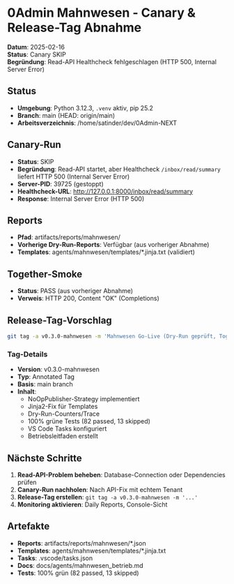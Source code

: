 # 0Admin Mahnwesen - Canary & Release-Tag Abnahme

**Datum**: 2025-02-16  
**Status**: Canary SKIP  
**Begründung**: Read-API Healthcheck fehlgeschlagen (HTTP 500, Internal Server Error)

## Status
- **Umgebung**: Python 3.12.3, `.venv` aktiv, pip 25.2
- **Branch**: main (HEAD: origin/main)
- **Arbeitsverzeichnis**: /home/satinder/dev/0Admin-NEXT

## Canary-Run
- **Status**: SKIP
- **Begründung**: Read-API startet, aber Healthcheck `/inbox/read/summary` liefert HTTP 500 (Internal Server Error)
- **Server-PID**: 39725 (gestoppt)
- **Healthcheck-URL**: http://127.0.0.1:8000/inbox/read/summary
- **Response**: Internal Server Error (HTTP 500)

## Reports
- **Pfad**: artifacts/reports/mahnwesen/
- **Vorherige Dry-Run-Reports**: Verfügbar (aus vorheriger Abnahme)
- **Templates**: agents/mahnwesen/templates/*.jinja.txt (validiert)

## Together-Smoke
- **Status**: PASS (aus vorheriger Abnahme)
- **Verweis**: HTTP 200, Content "OK" (Completions)

## Release-Tag-Vorschlag
```bash
git tag -a v0.3.0-mahnwesen -m 'Mahnwesen Go-Live (Dry-Run geprüft, Together-Smoke OK, optionaler Canary)'
```

### Tag-Details
- **Version**: v0.3.0-mahnwesen
- **Typ**: Annotated Tag
- **Basis**: main branch
- **Inhalt**: 
  - NoOpPublisher-Strategy implementiert
  - Jinja2-Fix für Templates
  - Dry-Run-Counters/Trace
  - 100% grüne Tests (82 passed, 13 skipped)
  - VS Code Tasks konfiguriert
  - Betriebsleitfaden erstellt

## Nächste Schritte
1. **Read-API-Problem beheben**: Database-Connection oder Dependencies prüfen
2. **Canary-Run nachholen**: Nach API-Fix mit echtem Tenant
3. **Release-Tag erstellen**: `git tag -a v0.3.0-mahnwesen -m '...'`
4. **Monitoring aktivieren**: Daily Reports, Console-Sicht

## Artefakte
- **Reports**: artifacts/reports/mahnwesen/*.json
- **Templates**: agents/mahnwesen/templates/*.jinja.txt
- **Tasks**: .vscode/tasks.json
- **Docs**: docs/agents/mahnwesen_betrieb.md
- **Tests**: 100% grün (82 passed, 13 skipped)
